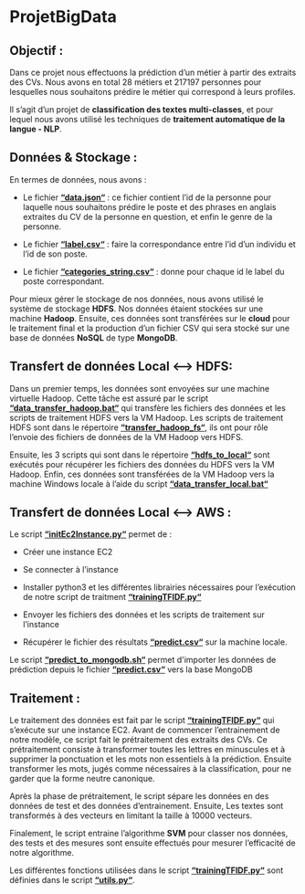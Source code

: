 # ProjetBigData

Objectif :
----------
Dans ce projet nous effectuons la prédiction d’un métier à partir des extraits des CVs. Nous avons en total 28 métiers et 217197 personnes pour lesquelles nous souhaitons prédire le métier qui correspond à leurs profiles.
   
Il s’agit d’un projet de **classification des textes multi-classes**, et pour lequel nous avons utilisé les techniques de **traitement automatique de la langue - NLP**.

Données & Stockage :
--------------------
En termes de données, nous avons :

  -	Le fichier [**“data.json“**](https://github.com/AGENTHON/ProjetBigData/blob/main/processing/data.json) : ce fichier contient l’id de la personne pour laquelle nous souhaitons prédire le poste et des phrases en anglais extraites du CV de la personne en question, et enfin le genre de la personne.

  -	 Le fichier [**“label.csv“**](https://github.com/AGENTHON/ProjetBigData/blob/main/processing/label.csv) : faire la correspondance entre l’id d’un individu et l’id de son poste.
  
  -	Le fichier [**“categories_string.csv“**](https://github.com/AGENTHON/ProjetBigData/blob/main/processing/categories_string.csv) : donne pour chaque id le label du poste correspondant.

Pour mieux gérer le stockage de nos données, nous avons utilisé le système de stockage **HDFS**. Nos données étaient stockées sur une machine **Hadoop**.
Ensuite, ces données sont transférées sur le **cloud** pour le traitement final et la production d’un fichier CSV qui sera stocké sur une base de données **NoSQL** de type **MongoDB**.


Transfert de données Local <--> HDFS:
-------------------------------------
Dans un premier temps, les données sont envoyées sur une machine virtuelle Hadoop. Cette tâche est assuré par le script [**“data_transfer_hadoop.bat“**](https://github.com/AGENTHON/ProjetBigData/blob/main/Script%20Hdfs/data_transfer_hadoop.bat) qui transfère les fichiers des données et les scripts de traitement HDFS vers la VM Hadoop. Les scripts de traitement HDFS sont dans le répertoire [**“transfer_hadoop_fs“**](https://github.com/AGENTHON/ProjetBigData/tree/main/Script%20Hdfs/transfer_hadoop_fs), ils ont pour rôle l’envoie des fichiers de données de la VM Hadoop vers HDFS.

Ensuite, les 3 scripts qui sont dans le répertoire [**“hdfs_to_local“**](https://github.com/AGENTHON/ProjetBigData/tree/main/Script%20Hdfs/hdfs_to_local) sont exécutés pour récupérer les fichiers des données du HDFS vers la VM Hadoop. Enfin, ces données sont transférées de la VM Hadoop vers la machine Windows locale à l’aide du script [**“data_transfer_local.bat“**](https://github.com/AGENTHON/ProjetBigData/blob/main/Script%20Hdfs/data_transfer_local.bat)


Transfert de données Local <--> AWS :
-----
Le script [**“initEc2Instance.py“**](https://github.com/AGENTHON/ProjetBigData/blob/main/aws/initEc2Instance.py) permet de :
	
   - Créer une instance EC2
	
   - Se connecter à l’instance
	
   - Installer python3 et les différentes librairies nécessaires pour l’exécution de notre script de traitment [**“trainingTFIDF.py“**](https://github.com/AGENTHON/ProjetBigData/blob/main/trainingTFIDF.py)
	
   - Envoyer les fichiers des données et les scripts de traitement sur l’instance
   
   - Récupérer le fichier des résultats [**“predict.csv“**](https://github.com/AGENTHON/ProjetBigData/blob/main/result/predict.csv) sur la machine locale.

Le script [**“predict_to_mongodb.sh“**](https://github.com/AGENTHON/ProjetBigData/blob/main/predict_to_mongodb.sh) permet d'importer les données de prédiction depuis le fichier [**“predict.csv“**](https://github.com/AGENTHON/ProjetBigData/blob/main/processing/predict.csv) vers la base MongoDB

Traitement :
------------
Le traitement des données est fait par le script [**“trainingTFIDF.py“**](https://github.com/AGENTHON/ProjetBigData/blob/main/trainingTFIDF.py) qui s’exécute sur une instance EC2.
Avant de commencer l’entrainement de notre modèle, ce script fait le prétraitement des extraits des CVs. Ce prétraitement consiste à transformer toutes les lettres en minuscules et à supprimer la ponctuation et les mots non essentiels à la prédiction. Ensuite transformer les mots, jugés comme nécessaires à la classification, pour ne garder que la forme neutre canonique.

Après la phase de prétraitement, le script sépare les données en des données de test et des données d’entrainement. Ensuite, Les textes sont transformés à des vecteurs en limitant la taille à 10000 vecteurs.

Finalement, le script entraine l’algorithme **SVM** pour classer nos données, des tests et des mesures sont ensuite effectués pour mesurer l’efficacité de notre algorithme.

Les différentes fonctions utilisées dans le script [**“trainingTFIDF.py“**](https://github.com/AGENTHON/ProjetBigData/blob/main/trainingTFIDF.py) sont définies dans le script [**“utils.py“**](https://github.com/AGENTHON/ProjetBigData/blob/main/utils.py).
